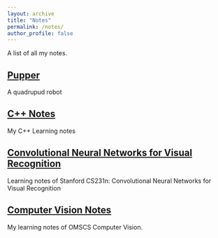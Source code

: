 ```yaml
---
layout: archive
title: "Notes"
permalink: /notes/
author_profile: false
---
```


A list of all my notes.

<h2><a href="https://shengchen-liu.github.io/pupper_gitbook/">Pupper</a></h2>
<p>
A quadrupud robot
</p>

<h2><a href="https://shengchen-liu.github.io/gitbook_cpp/">C++ Notes</a></h2>
<p>
My C++ Learning notes
</p>

<h2><a href="https://shengchen-liu.github.io/cs231n/">Convolutional Neural Networks for Visual Recognition</a></h2>
<p>
Learning notes of Stanford CS231n: Convolutional Neural Networks for Visual Recognition
</p>

<h2><a href="https://shengchen-liu.github.io/gitbook_computer_vision/">Computer Vision Notes</a></h2>
<p>
My learning notes of OMSCS Computer Vision.
</p>